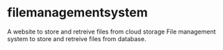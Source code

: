 # filemanagementsystem
A website to store and retreive files from cloud storage
File management system to store and retreive files from database. 
